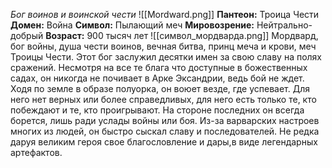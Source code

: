 *Бог воинов и воинской чести*
![[Mordward.png]]
**Пантеон:** Троица Чести 
**Домен:** Война
**Символ:** Пылающий меч
**Мировозрение:** Нейтрально-добрый
**Возраст:** 900 тысяч лет
![[символ_мордварда.png]]
Мордвард, бог войны, душа чести воинов, вечная битва, принц меча и крови, меч Троицы Чести. Этот бог заслужил десятки имен за свою славу на полях сражений. Несмотря на все те блага что доступные в божественных садах, он никогда не почивает в Арке Эксандрии, ведь бой не ждет. Ходя по земле в образе полуорка, он воюет везде, где успевает. Для него нет верных или более справедливых, для него есть только те, кто побеждают и те, кто проигрывают. На стороне последних он всегда борется, лишь ради услады войны или боя. Из-за варварских настроев многих из людей, он быстро сыскал славу и последователей. Не редка даруя великим героя свое благословление и дары,в  виде легендарных артефактов. 